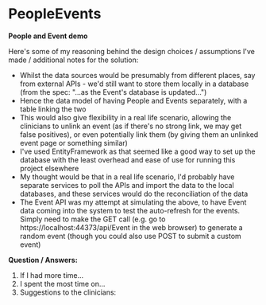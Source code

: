 # PeopleEvents
<b>People and Event demo</b>

Here's some of my reasoning behind the design choices / assumptions I've made / additional notes for the solution:
- Whilst the data sources would be presumably from different places, say from external APIs - we'd still want to store them locally in a database (from the spec: "...as the Event's database is updated...")
- Hence the data model of having People and Events separately, with a table linking the two
- This would also give flexibility in a real life scenario, allowing the clinicians to unlink an event (as if there's no strong link, we may get false positives), or even potentially link them (by giving them an unlinked event page or something similar)
- I've used EntityFramework as that seemed like a good way to set up the database with the least overhead and ease of use for running this project elsewhere
- My thought would be that in a real life scenario, I'd probably have separate services to poll the APIs and import the data to the local databases, and these services would do the reconciliation of the data
- The Event API was my attempt at simulating the above, to have Event data coming into the system to test the auto-refresh for the events. Simply need to make the GET call (e.g. go to https://localhost:44373/api/Event in the web browser) to generate a random event (though you could also use POST to submit a custom event)

<b>Question / Answers:</b>
1. If I had more time...
2. I spent the most time on...
3. Suggestions to the clinicians:
